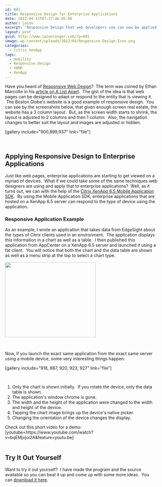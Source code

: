 ```yaml
---
id: 881
title: Responsive Design for Enterprise Applications
date: 2012-04-11T07:37:46-05:00
author: jason
excerpt: 'Responsive Design that web developers use can now be applied to Enterprise Applications thanks to the Citrix Mobile SDK.  This post will give you a glimpse of what is possible to get your wheels turning.'
layout: post
guid: http://www.jasonconger.com/?p=881
image: wp-content/uploads/2012/04/Responsive-Design-Icon.png
categories:
  - Citrix XenApp
tags:
  - mobility
  - Responsive Design
  - XAMP
  - XenApp
---
```

Have you heard of <a title="Responsive Web Design" href="http://en.wikipedia.org/wiki/Responsive_Web_Design" target="_blank" rel="noopener">Responsive Web Design</a>?  The term was coined by Ethan Marcotte in his <a title="Responsive Design on A List Apart" href="http://www.alistapart.com/articles/responsive-web-design/" target="_blank" rel="noopener">article on A List Apart</a>.  The gist of the idea is that web pages can be designed to adapt or respond to the entity that is viewing it.  The Boston Globe's website is a good example of responsive design.  You can see by the screenshots below, that given enough screen real estate, the website has a 3 column layout.  But, as the screen width starts to shrink, the layout is adjusted to 2 columns and then 1 column.  Also, the navigation changes to better suit the layout and images are adjusted or hidden.

[gallery include="900,899,937" link="file"]

&nbsp;
<h2>Applying Responsive Design to Enterprise Applications</h2>
Just like web pages, enterprise applications are starting to get viewed on a myriad of devices.  What if we could take some of the same techniques web designers are using and apply that to enterprise applications?  Well, as it turns out, we can with the help of the <a title="Installing and Using the Citrix XenApp 6.5 Mobile Application SDK" href="http://www.jasonconger.com/post/installing-and-using-the-citrix-xenapp-6-5-mobile-application-sdk/" target="_blank" rel="noopener">Citrix XenApp 6.5 Mobile Application SDK</a>.  By using the Mobile Application SDK, enterprise applications that are hosted on a XenApp 6.5 server can respond to the type of device using the application.
<h3>Responsive Application Example</h3>
As an example, I wrote an application that takes data from EdgeSight about the types of Citrix clients used in an environment.  The application displays this information in a chart as well as a table.  I then published this application from AppCenter on a XenApp 6.5 server and launched it using a fat client.  You will notice that both the chart and the data table are shown as well as a menu strip at the top to select a chart type.

<a href="http://www.jasonconger.com/wp-content/uploads/2012/03/Responsive-Design-Demo-Windows.png"><img class="aligncenter size-medium wp-image-884" title="Responsive Design Demo (Windows)" src="http://www.jasonconger.com/wp-content/uploads/2012/03/Responsive-Design-Demo-Windows-300x248.png" alt="" width="300" height="248" /></a>

&nbsp;

Now, if you launch the exact same application from the exact same server using a mobile device, some very interesting things happen:

[gallery include="918, 887, 920, 923, 927" link="file"]

&nbsp;
<ol style="list-style-type: decimal;">
 	<li>Only the chart is shown initially.  If you rotate the device, only the data table is shown.</li>
 	<li>The application's window chrome is gone.</li>
 	<li>The width and the height of the application were changed to the width and height of the device.</li>
 	<li>Tapping the chart image brings up the device's native picker.</li>
 	<li>Changing the orientation of the device changes the display.</li>
</ol>
<div></div>
Check out this short video for a demo:
<div></div>
<div>[youtube=https://www.youtube.com/watch?v=bqEMjvjoi2A&amp;feature=youtu.be]</div>
&nbsp;
<h2>Try It Out Yourself</h2>
Want to try it out yourself?  I have made the program and the source available so you can beat it up and come up with some more ideas.  You can <a title="Responsive Design Prototype" href="http://www.jasonconger.com/enterprise-application-responsive-design-prototype">download it here</a>.

&nbsp;